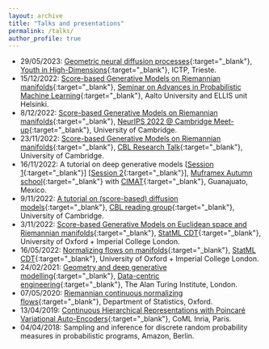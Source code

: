 ```yaml
---
layout: archive
title: "Talks and presentations"
permalink: /talks/
author_profile: true
---
```


- 29/05/2023: [Geometric neural diffusion processes](https://drive.google.com/file/d/1k232KY7Z9lvJLMzvAD2c-2B0cFj_5OBM/view?usp=share_link){:target="_blank"}, [Youth in High-Dimensions](https://indico.ictp.it/event/9596/){:target="_blank"}, ICTP, Trieste.
- 15/12/2022: [Score-based Generative Models on Riemannian manifolds](https://drive.google.com/file/d/1KNWLClAkBimaTnLGY-Fk0i0UEicQrDI3/view?usp=share_link){:target="_blank"}, [Seminar on Advances in Probabilistic Machine Learning](https://aaltoml.github.io/apml/){:target="_blank"}, Aalto University and ELLIS unit Helsinki.
- 8/12/2022: [Score-based Generative Models on Riemannian manifolds](https://drive.google.com/file/d/1KNWLClAkBimaTnLGY-Fk0i0UEicQrDI3/view?usp=share_link){:target="_blank"}, [NeurIPS 2022 @ Cambridge Meet-up](https://www.neuripsmeetupcambridge.info){:target="_blank"}, University of Cambridge.
- 23/11/2022: [Score-based Generative Models on Riemannian manifolds](https://drive.google.com/file/d/1KNWLClAkBimaTnLGY-Fk0i0UEicQrDI3/view?usp=share_link){:target="_blank"}, [CBL Research Talk](http://cbl.eng.cam.ac.uk/Public){:target="_blank"}, University of Cambridge.
- 16/11/2022: A tutorial on deep generative models [[Session 1](https://drive.google.com/file/d/1hU0u6n13xfeHdr3754316Tb_pxJ58j4u/view?usp=share_link){:target="_blank"}] [[Session 2](https://drive.google.com/file/d/1triTBinxsJSaLaLwHNYajG_kQA3LTShi/view?usp=share_link){:target="_blank"}], [Muframex Autumn school](https://www.muframex.fr/wp-content/uploads/2022/11/Program-muframex-thematic-school-2022-5-1.pdf){:target="_blank"} with [CIMAT](https://www.cimat.mx){:target="_blank"}, Guanajuato, Mexico.
- 9/11/2022: [A tutorial on (score-based) diffusion models](https://drive.google.com/file/d/1Kjxfl2wrUTrHINZ4q9JYrLmS3Y3p4dlJ/view?usp=share_link){:target="_blank"}, [CBL reading group](http://cbl.eng.cam.ac.uk/Public){:target="_blank"}, University of Cambridge.
- 3/11/2022: [Score-based Generative Models on Euclidean space and Riemannian manifolds](/files/statML_sgm.pdf){:target="_blank"}, [StatML CDT](https://statml.io){:target="_blank"}, University of Oxford + Imperial College London.
- 16/05/2022: [Normalizing flows on manifolds](https://docs.google.com/presentation/d/1FqCNyMz32AtynHXvkihFVXY3AuA3twr3zuQydV0Umyk/edit?usp=sharing){:target="_blank"}, [StatML CDT](https://statml.io){:target="_blank"}, University of Oxford + Imperial College London.
- 24/02/2021: [Geometry and deep generative modelling](/files/DCE.pdf){:target="_blank"}, [Data-centric engineering](https://sites.google.com/view/dce-reading-group){:target="_blank"}, The Alan Turing Institute, London.
- 07/05/2020: [Riemannian continuous normalizing flows](/files/rcnf_slides.pdf){:target="_blank"}, Department of Statistics, Oxford.
- 13/04/2019: [Continuous Hierarchical Representations with Poincaré Variational Auto-Encoders](/files/pvae_slides.pdf){:target="_blank"}, CoML Inria, Paris.
- 04/04/2018: Sampling and inference for discrete random probability measures in probabilistic programs, Amazon, Berlin.
